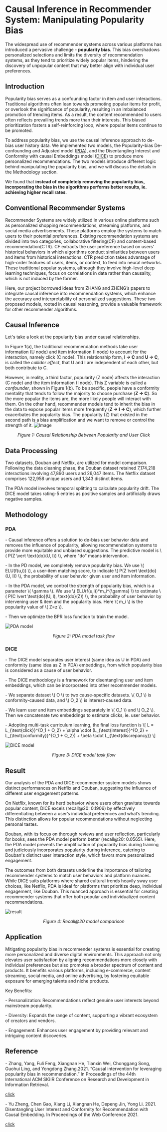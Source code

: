 # Causal Inference in Recommender System: Manipulating Popularity Bias
The widespread use of recommender systems across various platforms has introduced a pervasive challenge - **popularity bias**. This bias overshadows personalized selections and limits the diversity of recommendation systems, as they tend to prioritize widely popular items, hindering the discovery of unpopular content that may better align with individual user preferences. 

## Introduction
Popularity bias serves as a confounding factor in item and user interactions. Traditional algorithms often lean towards promoting popular items for profit, or overlook the significance of popularity, resulting in an imbalanced promotion of trending items. As a result, the content recommended to users often reflects prevailing trends more than their interests. This biased prioritization fosters a self-reinforcing loop, where popular items continue to be promoted.

To address popularity bias, we use the causal inference approach to de-bias user history data. We implemented two models, the Popularity-bias De-confounding and Adjusted model ([PDA](https://arxiv.org/pdf/2105.06067.pdf)), and the Disentangling Interest and Conformity with causal Embeddings model ([DICE](https://arxiv.org/pdf/2006.11011.pdf)) to produce more personalized recommendations. The two models introduce different logic behind manipulating the popularity bias, and we will discuss the details in the Methodology section.

We found that **instead of completely removing the popularity bias, incorporating the bias in the algorithms performs better results, ie. achieving higher recall rates**. 

## Conventional Recommender Systems
Recommender Systems are widely utilized in various online platforms such as personalized shopping recommendations, streaming platforms, and social media advertisements. These platforms employ the systems to match users to their potential preferences. Existing recommendation systems are divided into two categories, collaborative filtering(CF) and content-based recommendation(CTR). CF extracts the user preference based on users’ historical behaviors in which algorithms conduct similarities between users and items from historical interactions. CTR prediction takes advantage of high-order features of users, items, or context, to feed into neural networks. These traditional popular systems, although they involve high-level deep learning techniques, focus on correlations in data rather than causality, which is not induced by the former.

Here, our project borrowed ideas from ZHANG and ZHENG’s papers to integrate causal inference into recommendation systems, which enhance the accuracy and interpretability of personalized suggestions. These two proposed models, rooted in causal reasoning, provide a valuable framework for other recommender algorithms. 

## Causal Inference 
Let's take a look at the popularity bias under causal relationships.

In Figure 1(a), the traditional recommendation methods take user information (U node) and item information (I node) to account for the interaction, namely click (C node). This relationship form, **I -> C** and **U -> C**, is called the *collider effect*, that U and I are independent of each other, but both contribute to C.

However, in reality, a third factor, popularity (Z node) affects the interaction (C node) and the item information (I node). This Z variable is called a *confounder*, shown in Figure 1(b). To be specific, people have a conformity mentality that tends to follow the majority to choose purchase (**Z -> C**). So the more popular the items are, the more likely people will interact with them. On the other hand, recommender models tend to inherit the bias in the data to expose popular items more frequently (**Z -> I -> C**), which further exacerbates the popularity bias. The popularity (Z) that existed in the second path is a bias amplification and we want to remove or control the strength of it. 
![Image](images/pda_causal_graph.png)
<p align="center"><em>Figure 1: Causal Relationship Between Popularity and User Click</em></p>

## Data Processing
Two datasets, Douban and Netflix, are utilized for model comparison. Following the data cleaning phase, the Douban dataset retained 7,174,218 interactions involving 47,890 users and 26,047 items. The Netflix dataset comprises 122,958 unique users and 1,343 distinct items. 

The PDA model involves temporal splitting to calculate popularity drift. The DICE model takes rating-5 entries as positive samples and artificially draws negative samples. 

## Methodology
<h3 id="pda">PDA</h3>
<script id="MathJax-script" async="" src="https://cdn.jsdelivr.net/npm/mathjax@3/es5/tex-mml-chtml.js"></script>
  <p>- Causal inference offers a solution to de-bias user behavior data and removes the influence of popularity, allowing recommendation systems to provide more equitable and unbiased suggestions. The predictive model is \( P(Z \vert \text{do}(U, I)) \), where "do" means intervention.
  <p>- In the PD model, we completely remove popularity bias. We use \( ELU(f(u,i)) \), a user-item matching score, to indicate \( P(Z \vert \text{do}(U, I)) \), the probability of user behavior given user and item information.
  <p>- In the PDA model, we control the strength of popularity bias, which is a parameter \( \gamma \). We use \( ELU(f(u,i))*m_i^{\gamma} \) to estimate \( P(C \vert \text{do}(U, I), \text{do}(Z)) \), the probability of user behavior by intervening user &amp; item and the popularity bias. Here \( m_i \) is the popularity value of \( Z=z \).
  <p>- Then we optimize the BPR loss function to train the model.</p>

<img src="images/pda.png" alt="PDA model">
<!--  ![Image](images/pda.png) -->
<p align="center"><em>Figure 2: PDA model task flow</em></p>


<h3 id="dice">DICE</h3>
<body>
    <p>- The DICE model separates user interest (same idea as U in PDA) and conformity (same idea as Z in PDA) embeddings, from which popularity bias is considered as a cause of user behavior.</p>
    <p>- The DICE methodology is a framework for disentangling user and item embeddings, which can be incorporated into other recommender models.</p>
    <p>- We separate dataset \( O \) to two cause-specific datasets. \( O_1 \) is conformity-caused data, and \( O_2 \) is interest-caused data.</p>
    <p>- We learn user and item embeddings separately in \( O_1 \) and \( O_2 \). Then we concatenate two embeddings to estimate clicks, ie. user behavior.</p>
    <p>- Adopting multi-task curriculum learning, the final loss function is \[ L = L_{\text{click}}^{O_1 + O_2} + \alpha \cdot (L_{\text{interest}}^{O_2} + L_{\text{conformity}}^{O_1 + O_2}) + \beta \cdot L_{\text{discrepancy}} \]</p>
 
<img src="images/dice.png" alt="DICE model">
<!-- ![Image](images/dice.png) -->
<p align="center"><em>Figure 3: DICE model task flow</em></p>
</body>

<h2>Result</h2>
<p>Our analysis of the PDA and DICE recommender system models shows distinct performances on Netflix and Douban, suggesting the influence of different user engagement patterns.</p>
<p>On Netflix, known for its herd behavior where users often gravitate towards popular content, DICE excels (recall@20: 0.1906) by effectively differentiating between a user’s individual preferences and what’s trending. This distinction allows for popular recommendations without neglecting personal tastes.</p>
<p>Douban, with its focus on thorough reviews and user reflection, particularly for books, sees the PDA model perform better (recall@20: 0.0565). Here, the PDA model prevents the amplification of popularity bias during training and judiciously incorporates popularity during inference, catering to Douban's distinct user interaction style, which favors more personalized engagement.</p>
<p>The outcomes from both datasets underline the importance of tailoring recommender systems to match user behaviors and platform nuances. While DICE suits platforms where shared cultural trends heavily sway user choices, like Netflix, PDA is ideal for platforms that prioritize deep, individual engagement, like Douban. This nuanced approach is essential for creating recommender systems that offer both popular and individualized content recommendations.</p>
<img src="images/k20_recall_rate.png" alt="result">
<p align="center"><em>Figure 4: Recall@20 model comparison</em></p>

<h2>Application</h2>
<p>Mitigating popularity bias in recommender systems is essential for creating more personalized and diverse digital environments. This approach not only elevates user satisfaction by aligning recommendations more closely with individual preferences but also promotes a broader spectrum of content and products. It benefits various platforms, including e-commerce, content streaming, social media, and online advertising, by fostering equitable exposure for emerging talents and niche products.</p>

<body>
<p>Key Benefits:</p>
<p>- Personalization: Recommendations reflect genuine user interests beyond mainstream popularity.</p>
<p>- Diversity: Expands the range of content, supporting a vibrant ecosystem of creators and vendors.</p>
<p>- Engagement: Enhances user engagement by providing relevant and intriguing content discoveries.</p>
</body>


<h2>Reference</h2>
<p>- Zhang, Yang, Fuli Feng, Xiangnan He, Tianxin Wei, Chonggang Song, Guohui Ling, and Yongdong Zhang.2021. “Causal intervention for leveraging popularity bias in recommendation.” In Proceedings of the 44th International ACM SIGIR Conference on Research and Development in Information Retrieval.</p><a href="https://arxiv.org/pdf/2105.06067.pdf">click</a> 
<!-- <p>- [Zhang, Yang, Fuli Feng, Xiangnan He, Tianxin Wei, Chonggang Song, Guohui Ling, and Yongdong Zhang.2021. “Causal intervention for leveraging popularity bias in recommendation.” In Proceedings of the 44th International ACM SIGIR Conference on Research and Development in Information Retrieval.](https://arxiv.org/pdf/2105.06067.pdf)</p> -->

<p>- Yu Zheng, Chen Gao, Xiang Li, Xiangnan He, Depeng Jin, Yong Li. 2021. Disentangling User Interest and Conformity for Recommendation with Causal Embedding. In Proceedings of the Web Conference 2021.</p><a href="https://arxiv.org/pdf/2006.11011.pdf">click</a>
